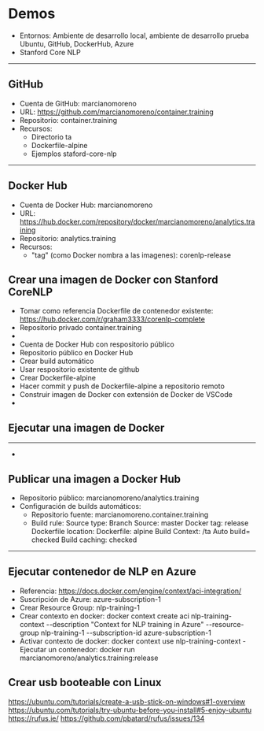 # Demos
- Entornos: Ambiente de desarrollo local, ambiente de desarrollo prueba Ubuntu, GitHub, DockerHub, Azure
- Stanford Core NLP
---
## GitHub
- Cuenta de GitHub: marcianomoreno
- URL: https://github.com/marcianomoreno/container.training
- Repositorio: container.training
- Recursos:
    - Directorio ta
    - Dockerfile-alpine
    - Ejemplos staford-core-nlp
---
## Docker Hub
- Cuenta de Docker Hub: marcianomoreno
- URL: https://hub.docker.com/repository/docker/marcianomoreno/analytics.training
- Repositorio: analytics.training
- Recursos:
    - "tag" (como Docker nombra a las imagenes): corenlp-release

## Crear una imagen de Docker con Stanford CoreNLP
- Tomar como referencia Dockerfile de contenedor existente: https://hub.docker.com/r/graham3333/corenlp-complete
- Repositorio privado container.training
- 
- Cuenta de Docker Hub con respositorio público
- Repositorio público en Docker Hub
- Crear build automático
- Usar respositorio existente de github
- Crear Dockerfile-alpine
- Hacer commit y push de Dockerfile-alpine a repositorio remoto
- Construir imagen de Docker con extensión de Docker de VSCode
- 
## Ejecutar una imagen de Docker

---
- 
## Publicar una imagen a Docker Hub
- Repositorio público: marcianomoreno/analytics.training
- Configuración de builds automáticos:
    - Repositorio fuente: marcianomoreno.container.training
    - Build rule:
        Source type: Branch
        Source: master
        Docker tag: release
        Dockerfile location: Dockerfile: alpine
        Build Context: /ta
        Auto build= checked
        Build caching: checked
---
## Ejecutar contenedor de NLP en Azure 
- Referencia: https://docs.docker.com/engine/context/aci-integration/
- Suscripción de Azure: azure-subscription-1
- Crear Resource Group: nlp-training-1
- Crear contexto en docker:
docker context create aci nlp-training-context --description "Context for NLP training in Azure" --resource-group nlp-training-1 --subscription-id azure-subscription-1
- Activar contexto de docker:
docker context use nlp-training-context
-Ejecutar un contenedor:
docker run marcianomoreno/analytics.training:release

## Crear usb booteable con Linux
https://ubuntu.com/tutorials/create-a-usb-stick-on-windows#1-overview
https://ubuntu.com/tutorials/try-ubuntu-before-you-install#5-enjoy-ubuntu
https://rufus.ie/
https://github.com/pbatard/rufus/issues/134


